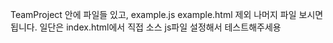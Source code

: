 TeamProject 안에 파일들 있고, example.js example.html 제외 나머지 파일 보시면 됩니다.
일단은 index.html에서 직접 소스 js파일 설정해서 테스트해주세용
